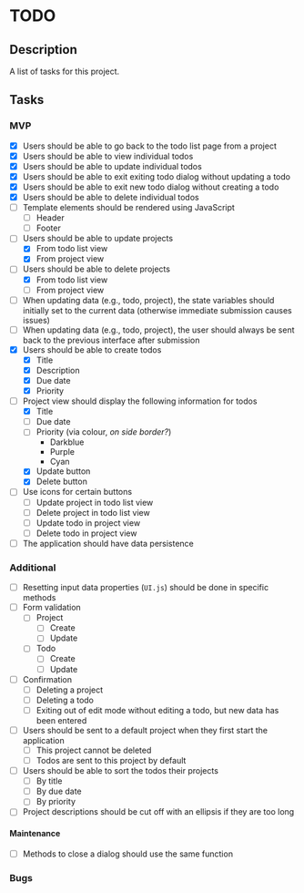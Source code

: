 # TODO

## Description

A list of tasks for this project.

## Tasks

### MVP

- [x] Users should be able to go back to the todo list page from a project
- [x] Users should be able to view individual todos
- [x] Users should be able to update individual todos
- [x] Users should be able to exit exiting todo dialog without updating a todo
- [x] Users should be able to exit new todo dialog without creating a todo
- [x] Users should be able to delete individual todos
- [ ] Template elements should be rendered using JavaScript
    - [ ] Header
    - [ ] Footer
- [ ] Users should be able to update projects
    - [x] From todo list view
    - [x] From project view
- [ ] Users should be able to delete projects
    - [x] From todo list view
    - [ ] From project view
- [ ] When updating data (e.g., todo, project), the state variables should
initially set to the current data (otherwise immediate submission causes issues)
- [ ] When updating data (e.g., todo, project), the user should always be sent
back to the previous interface after submission
- [x] Users should be able to create todos
    - [x] Title
    - [x] Description
    - [x] Due date
    - [x] Priority
- [ ] Project view should display the following information for todos
    - [x] Title
    - [ ] Due date
    - [ ] Priority (via colour, _on side border?_)
        - Darkblue
        - Purple
        - Cyan
    - [x] Update button
    - [x] Delete button
- [ ] Use icons for certain buttons
    - [ ] Update project in todo list view
    - [ ] Delete project in todo list view
    - [ ] Update todo in project view
    - [ ] Delete todo in project view
- [ ] The application should have data persistence

### Additional

- [ ] Resetting input data properties (`UI.js`) should be done in specific
methods
- [ ] Form validation
    - [ ] Project
        - [ ] Create
        - [ ] Update
    - [ ] Todo
        - [ ] Create
        - [ ] Update
- [ ] Confirmation
    - [ ] Deleting a project
    - [ ] Deleting a todo
    - [ ] Exiting out of edit mode without editing a todo, but new data has been
    entered
- [ ] Users should be sent to a default project when they first start the
application
    - [ ] This project cannot be deleted
    - [ ] Todos are sent to this project by default
- [ ] Users should be able to sort the todos their projects
    - [ ] By title
    - [ ] By due date
    - [ ] By priority
- [ ] Project descriptions should be cut off with an ellipsis if they are too
long

#### Maintenance

- [ ] Methods to close a dialog should use the same function

### Bugs
